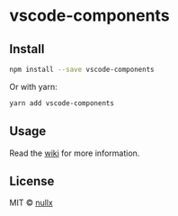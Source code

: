 # vscode-components


## Install

```bash
npm install --save vscode-components
```

Or with yarn:

```bash
yarn add vscode-components
```

## Usage

Read the [wiki](https://github.com/nullxx/vscode-components/wiki) for more information.


## License

MIT © [nullx](https://github.com/nullxx)

